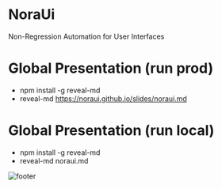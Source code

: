 # NoraUi
Non-Regression Automation for User Interfaces

# Global Presentation (run prod)

* npm install -g reveal-md
* reveal-md https://noraui.github.io/slides/noraui.md 

# Global Presentation (run local)

* npm install -g reveal-md
* reveal-md noraui.md 

![footer](https://noraui.github.io/img/end.png)
